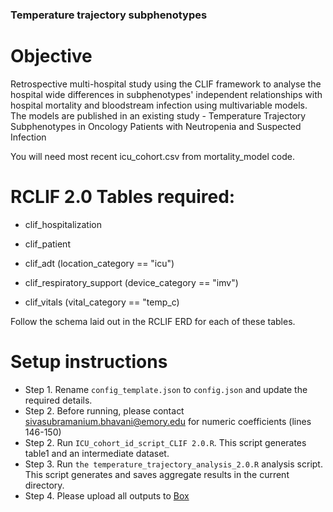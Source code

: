 ### **Temperature trajectory subphenotypes**
# **Objective**
Retrospective multi-hospital study using the CLIF framework to analyse the hospital wide differences in subphenotypes' independent relationships with hospital mortality and bloodstream infection using multivariable models. The models are published in an existing study - Temperature Trajectory Subphenotypes in Oncology Patients with Neutropenia and Suspected Infection

You will need most recent icu_cohort.csv from mortality_model code.

# **RCLIF 2.0 Tables required:**
- clif_hospitalization
* clif_patient
+ clif_adt (location_category == "icu")
- clif_respiratory_support (device_category == "imv")
* clif_vitals (vital_category == "temp_c)

Follow the schema laid out in the RCLIF ERD for each of these tables.

# **Setup instructions**
* Step 1. Rename `config_template.json` to `config.json` and update the required details.
* Step 2. Before running, please contact sivasubramanium.bhavani@emory.edu for numeric coefficients (lines 146-150)
* Step 2. Run `ICU_cohort_id_script_CLIF 2.0.R`. This script generates table1 and an intermediate dataset.
* Step 3. Run `the temperature_trajectory_analysis_2.0.R` analysis script. This script generates and saves aggregate results in the current directory.
* Step 4. Please upload all outputs to [Box](https://app.box.com/folder/296487589366)
